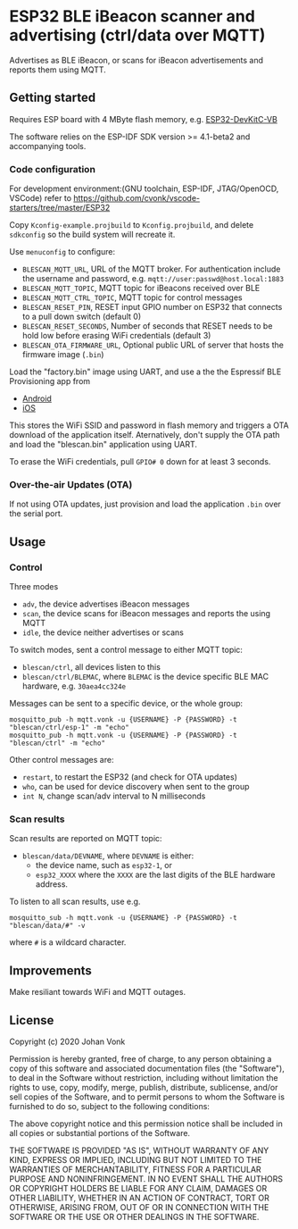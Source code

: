 # ESP32 BLE iBeacon scanner and advertising (ctrl/data over MQTT)

Advertises as BLE iBeacon, or scans for iBeacon advertisements and reports them using MQTT.

## Getting started

Requires ESP board with 4 MByte flash memory, e.g. [ESP32-DevKitC-VB](https://www.espressif.com/en/products/devkits/esp32-devkitc/overview)

The software relies on the ESP-IDF SDK version >= 4.1-beta2 and accompanying tools.

### Code configuration

For development environment:(GNU toolchain, ESP-IDF, JTAG/OpenOCD, VSCode) refer to https://github.com/cvonk/vscode-starters/tree/master/ESP32

Copy `Kconfig-example.projbuild` to `Kconfig.projbuild`, and delete `sdkconfig` so the build system will recreate it.

Use `menuconfig` to configure:
- `BLESCAN_MQTT_URL`, URL of the MQTT broker.  For authentication include the username and password, e.g. `mqtt://user:passwd@host.local:1883`
- `BLESCAN_MQTT_TOPIC`, MQTT topic for iBeacons received over BLE
- `BLESCAN_MQTT_CTRL_TOPIC`, MQTT topic for control messages
- `BLESCAN_RESET_PIN`, RESET input GPIO number on ESP32 that connects to a pull down switch (default 0)
- `BLESCAN_RESET_SECONDS`, Number of seconds that RESET needs to be hold low before erasing WiFi credentials (default 3)
- `BLESCAN_OTA_FIRMWARE_URL`, Optional public URL of server that hosts the firmware image (`.bin`)

Load the "factory.bin" image using UART, and use a the the Espressif BLE Provisioning app from
- [Android](https://play.google.com/store/apps/details?id=com.espressif.provble)
- [iOS](https://apps.apple.com/in/app/esp-ble-provisioning/id1473590141)

This stores the WiFi SSID and password in flash memory and triggers a OTA download of the application itself.  Aternatively, don't supply the OTA path and load the "blescan.bin" application using UART.

To erase the WiFi credentials, pull `GPIO# 0` down for at least 3 seconds.

### Over-the-air Updates (OTA)

If not using OTA updates, just provision and load the application `.bin` over the serial port.

## Usage

### Control

Three modes
  - `adv`, the device advertises iBeacon messages
  - `scan`, the device scans for iBeacon messages and reports the using MQTT
  - `idle`, the device neither advertises or scans

To switch modes, sent a control message to either MQTT topic:
- `blescan/ctrl`, all devices listen to this
- `blescan/ctrl/BLEMAC`, where `BLEMAC` is the device specific BLE MAC hardware, e.g. `30aea4cc324e`

Messages can be sent to a specific device, or the whole group:
```
mosquitto_pub -h mqtt.vonk -u {USERNAME} -P {PASSWORD} -t "blescan/ctrl/esp-1" -m "echo"
mosquitto_pub -h mqtt.vonk -u {USERNAME} -P {PASSWORD} -t "blescan/ctrl" -m "echo"
```

Other control messages are:
- `restart`, to restart the ESP32 (and check for OTA updates)
- `who`, can be used for device discovery when sent to the group
- `int N`, change scan/adv interval to N milliseconds

### Scan results

Scan results are reported on MQTT topic:
- `blescan/data/DEVNAME`, where `DEVNAME` is either:
   - the device name, such as `esp32-1`, or
   - `esp32_XXXX` where the `XXXX` are the last digits of the BLE hardware address.

To listen to all scan results, use e.g.
```
mosquitto_sub -h mqtt.vonk -u {USERNAME} -P {PASSWORD} -t "blescan/data/#" -v
```
where `#` is a wildcard character.

## Improvements

Make resiliant towards WiFi and MQTT outages.

## License

Copyright (c) 2020 Johan Vonk

Permission is hereby granted, free of charge, to any person obtaining a copy
of this software and associated documentation files (the "Software"), to deal
in the Software without restriction, including without limitation the rights
to use, copy, modify, merge, publish, distribute, sublicense, and/or sell
copies of the Software, and to permit persons to whom the Software is
furnished to do so, subject to the following conditions:

The above copyright notice and this permission notice shall be included in all
copies or substantial portions of the Software.

THE SOFTWARE IS PROVIDED "AS IS", WITHOUT WARRANTY OF ANY KIND,
EXPRESS OR IMPLIED, INCLUDING BUT NOT LIMITED TO THE WARRANTIES OF
MERCHANTABILITY, FITNESS FOR A PARTICULAR PURPOSE AND NONINFRINGEMENT.
IN NO EVENT SHALL THE AUTHORS OR COPYRIGHT HOLDERS BE LIABLE FOR ANY CLAIM,
DAMAGES OR OTHER LIABILITY, WHETHER IN AN ACTION OF CONTRACT, TORT OR
OTHERWISE, ARISING FROM, OUT OF OR IN CONNECTION WITH THE SOFTWARE OR THE USE
OR OTHER DEALINGS IN THE SOFTWARE.